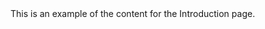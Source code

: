 <page id="7abbb6" name="Introduction">
  This is an example of the content for the Introduction page.
</page>
